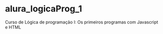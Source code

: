 # alura_logicaProg_1
Curso de Lógica de programação I: Os primeiros programas com Javascript e HTML
